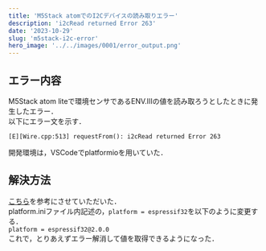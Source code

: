 ```yaml
---
title: 'M5Stack atomでのI2Cデバイスの読み取りエラー'
description: 'i2cRead returned Error 263'
date: '2023-10-29'
slug: 'm5stack-i2c-error'
hero_image: '../../images/0001/error_output.png'
---
```


## エラー内容
M5Stack atom liteで環境センサであるENV.IIIの値を読み取ろうとしたときに発生したエラー．  
以下にエラー文を示す．
```
[E][Wire.cpp:513] requestFrom(): i2cRead returned Error 263
```
開発環境は，VSCodeでplatformioを用いていた．  
  
## 解決方法
[こちら](https://scrapbox.io/atombabies/Espressif32%E3%81%AE%E6%96%B0%E3%81%97%E3%81%84%E3%83%90%E3%83%BC%E3%82%B8%E3%83%A7%E3%83%B3%E3%81%A7%E5%8B%95%E3%81%8B%E3%81%AA%E3%81%84%E5%95%8F%E9%A1%8C)を参考にさせていただいた．  
platform.iniファイル内記述の，`platform = espressif32`を以下のように変更する．  
`platform = espressif32@2.0.0`  
これで，とりあえずエラー解消して値を取得できるようになった．